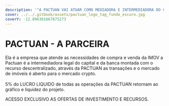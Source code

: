 ```yaml
---
description: '"A PACTUAN VAI ATUAR COMO MEDIADORA E INTERMEDIADORA DO CAPITAL IMOV"'
cover: ../../.gitbook/assets/pactuan_logo_tag_fundo_escuro.jpg
coverY: -12.896301667875273
---
```


# PACTUAN - A PARCEIRA

Ela é a empresa que atende as necessidades de compra e venda da IMOV a Pactuan é a intermediadora legal do capital e da banca montada com o recurso descentralizado, através da PACTUAN as transações e o mercado de imóveis é aberto para o mercado crypto. \
\
5% do LUCRO LIQUIDO de todas as operações da PACTUAN retornam ao gráfico e liquidez do projeto.

ACESSO EXCLUSIVO AS OFERTAS DE INVESTIMENTO E RECURSOS.
